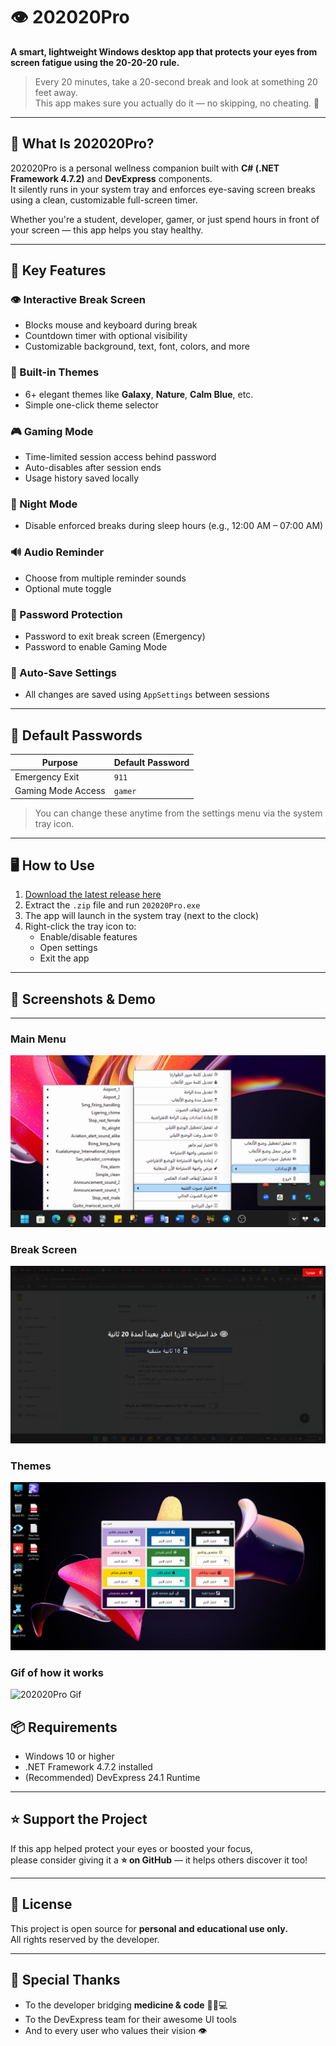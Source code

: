 # 👁️ 202020Pro

**A smart, lightweight Windows desktop app that protects your eyes from screen fatigue using the 20-20-20 rule.**

> Every 20 minutes, take a 20-second break and look at something 20 feet away.  
> This app makes sure you actually do it — no skipping, no cheating. 💪

---

## 🎯 What Is 202020Pro?

202020Pro is a personal wellness companion built with **C# (.NET Framework 4.7.2)** and **DevExpress** components.  
It silently runs in your system tray and enforces eye-saving screen breaks using a clean, customizable full-screen timer.

Whether you're a student, developer, gamer, or just spend hours in front of your screen — this app helps you stay healthy.

---

## 🧠 Key Features

### 👁️ Interactive Break Screen
- Blocks mouse and keyboard during break
- Countdown timer with optional visibility
- Customizable background, text, font, colors, and more

### 🎨 Built-in Themes
- 6+ elegant themes like **Galaxy**, **Nature**, **Calm Blue**, etc.
- Simple one-click theme selector

### 🎮 Gaming Mode
- Time-limited session access behind password
- Auto-disables after session ends
- Usage history saved locally

### 🌙 Night Mode
- Disable enforced breaks during sleep hours (e.g., 12:00 AM – 07:00 AM)

### 🔊 Audio Reminder
- Choose from multiple reminder sounds
- Optional mute toggle

### 🔐 Password Protection
- Password to exit break screen (Emergency)
- Password to enable Gaming Mode

### 💾 Auto-Save Settings
- All changes are saved using `AppSettings` between sessions

---

## 🔐 Default Passwords

| Purpose            | Default Password |
|--------------------|------------------|
| Emergency Exit     | `911`            |
| Gaming Mode Access | `gamer`          |

> You can change these anytime from the settings menu via the system tray icon.

---

## 🖥️ How to Use

1. [Download the latest release here](https://github.com/MohammedTsmu/202020Pro/releases)
2. Extract the `.zip` file and run `202020Pro.exe`
3. The app will launch in the system tray (next to the clock)
4. Right-click the tray icon to:
   - Enable/disable features
   - Open settings
   - Exit the app

---

## 📸 Screenshots & Demo

---
### Main Menu
![Main Menu](https://github.com/MohammedTsmu/202020Pro/blob/master/202020Pro%20ScreenShots/Menu.png)
### Break Screen
![Break Screen](https://github.com/MohammedTsmu/202020Pro/blob/master/202020Pro%20ScreenShots/BreakScreen.png)
### Themes
![Themes ](https://github.com/MohammedTsmu/202020Pro/blob/master/202020Pro%20ScreenShots/Themes.png)
### Gif of how it works
![202020Pro Gif](https://github.com/MohammedTsmu/202020Pro/blob/master/202020Pro%20ScreenShots/202020Pro%20Gif.gif)

## 📦 Requirements

- Windows 10 or higher
- .NET Framework 4.7.2 installed
- (Recommended) DevExpress 24.1 Runtime

---

## ⭐ Support the Project

If this app helped protect your eyes or boosted your focus,  
please consider giving it a **⭐ on GitHub** — it helps others discover it too!

---

## 📜 License

This project is open source for **personal and educational use only.**  
All rights reserved by the developer.

---

## 🙏 Special Thanks

- To the developer bridging **medicine & code** 👨‍⚕️💻  
- To the DevExpress team for their awesome UI tools  
- And to every user who values their vision 👁️
